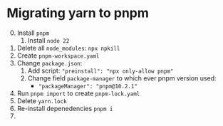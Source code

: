 # Migrating yarn to pnpm
0. Install `pnpm`
   1. Install `node 22`
1. Delete all `node_modules`: `npx npkill`
2. Create `pnpm-workspace.yaml`
3. Change `package.json`: 
   1. Add script: `"preinstall": "npx only-allow pnpm"`
   2. Change field `package-manager` to which ever pnpm version used:
      - `"packageManager": "pnpm@10.2.1"`
4. Run `pnpm import` to create `pnpm-lock.yaml`
5. Delete `yarn.lock`
6. Re-install depenedencies `pnpm i`
7. 